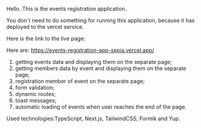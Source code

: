 Hello. This is the events registration application.

You don`t need to do something for running this application, because it has deployed to the vercel service.

Here is the link to the live page:

Here are: https://events-registration-app-sepia.vercel.app/

1. getting events data and displaying them on the separate page;
2. getting members data by event and displaying them on the separate page;
3. registration member of event on the separate page;
4. form validation;
5. dynamic routes;
6. toast messages;
7. automatic loading of events when user reaches the end of the page.

Used technologies:TypeScript, Next.js, TailwindCSS, Formik and Yup.
